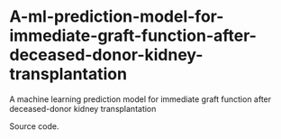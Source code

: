 # A-ml-prediction-model-for-immediate-graft-function-after-deceased-donor-kidney-transplantation
A machine learning prediction model for immediate graft function after deceased-donor kidney transplantation


Source code.

